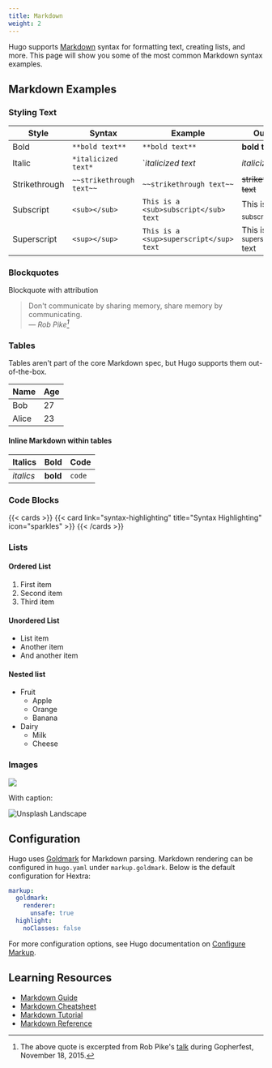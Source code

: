 ```yaml
---
title: Markdown
weight: 2
---
```


Hugo supports [Markdown](https://en.wikipedia.org/wiki/Markdown) syntax for formatting text, creating lists, and more. This page will show you some of the most common Markdown syntax examples.

<!--more-->

## Markdown Examples

### Styling Text

| Style   | Syntax     | Example   | Output   |
| --------  | -------- | ------ | ------ |
| Bold | `**bold text**` | `**bold text**` | **bold text** |
| Italic | `*italicized text*` | `*italicized text* | *italicized text* |
| Strikethrough | `~~strikethrough text~~` | `~~strikethrough text~~` | ~~strikethrough text~~ |
| Subscript | `<sub></sub>` | `This is a <sub>subscript</sub> text` | This is a <sub>subscript</sub> text |
| Superscript | `<sup></sup>` | `This is a <sup>superscript</sup> text` | This is a <sup>superscript</sup> text |

### Blockquotes

Blockquote with attribution

> Don't communicate by sharing memory, share memory by communicating.<br>
> — <cite>Rob Pike[^1]</cite>

[^1]: The above quote is excerpted from Rob Pike's [talk](https://www.youtube.com/watch?v=PAAkCSZUG1c) during Gopherfest, November 18, 2015.

### Tables

Tables aren't part of the core Markdown spec, but Hugo supports them out-of-the-box.

   Name | Age
--------|------
    Bob | 27
  Alice | 23

#### Inline Markdown within tables

| Italics   | Bold     | Code   |
| --------  | -------- | ------ |
| *italics* | **bold** | `code` |

### Code Blocks

{{< cards >}}
    {{< card link="syntax-highlighting" title="Syntax Highlighting" icon="sparkles" >}}
{{< /cards >}}

### Lists

#### Ordered List

1. First item
2. Second item
3. Third item

#### Unordered List

* List item
* Another item
* And another item

#### Nested list

* Fruit
  * Apple
  * Orange
  * Banana
* Dairy
  * Milk
  * Cheese

### Images

![](https://source.unsplash.com/featured/800x600?landscape)

With caption:

![](https://source.unsplash.com/featured/800x600?landscape "Unsplash Landscape")

## Configuration

Hugo uses [Goldmark](https://github.com/yuin/goldmark) for Markdown parsing.
Markdown rendering can be configured in `hugo.yaml` under `markup.goldmark`.
Below is the default configuration for Hextra:

```yaml {filename="hugo.yaml"}
markup:
  goldmark:
    renderer:
      unsafe: true
  highlight:
    noClasses: false
```

For more configuration options, see Hugo documentation on [Configure Markup](https://gohugo.io/getting-started/configuration-markup/).

## Learning Resources

* [Markdown Guide](https://www.markdownguide.org/)
* [Markdown Cheatsheet](https://github.com/adam-p/markdown-here/wiki/Markdown-Cheatsheet)
* [Markdown Tutorial](https://www.markdowntutorial.com/)
* [Markdown Reference](https://commonmark.org/help/)

